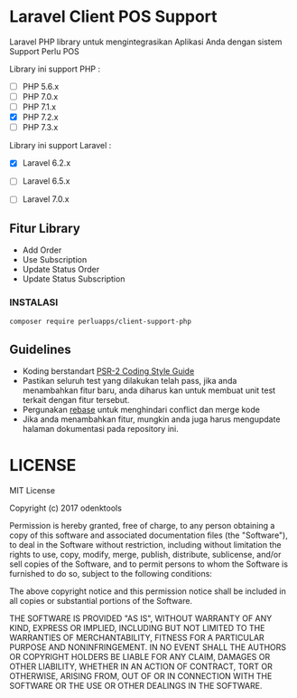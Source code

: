# Laravel Client POS Support

Laravel PHP library untuk mengintegrasikan Aplikasi Anda dengan sistem Support Perlu POS

Library ini support PHP :

- [ ] PHP 5.6.x
- [ ] PHP 7.0.x
- [ ] PHP 7.1.x
- [x] PHP 7.2.x
- [ ] PHP 7.3.x

Library ini support Laravel :

- [x] Laravel 6.2.x
- [ ] Laravel 6.5.x
- [ ] Laravel 7.0.x


## Fitur Library
* Add Order
* Use Subscription
* Update Status Order
* Update Status Subscription

### INSTALASI

```bash
composer require perluapps/client-support-php
```

## Guidelines

* Koding berstandart [PSR-2 Coding Style Guide](http://www.php-fig.org/psr/psr-2/)
* Pastikan seluruh test yang dilakukan telah pass, jika anda menambahkan fitur baru, anda diharus kan untuk membuat unit test terkait dengan fitur tersebut.
* Pergunakan [rebase](https://git-scm.com/book/en/v2/Git-Branching-Rebasing) untuk menghindari conflict dan merge kode
* Jika anda menambahkan fitur, mungkin anda juga harus mengupdate halaman dokumentasi pada repository ini.

# LICENSE

MIT License

Copyright (c) 2017 odenktools

Permission is hereby granted, free of charge, to any person obtaining a copy
of this software and associated documentation files (the "Software"), to deal
in the Software without restriction, including without limitation the rights
to use, copy, modify, merge, publish, distribute, sublicense, and/or sell
copies of the Software, and to permit persons to whom the Software is
furnished to do so, subject to the following conditions:

The above copyright notice and this permission notice shall be included in all
copies or substantial portions of the Software.

THE SOFTWARE IS PROVIDED "AS IS", WITHOUT WARRANTY OF ANY KIND, EXPRESS OR
IMPLIED, INCLUDING BUT NOT LIMITED TO THE WARRANTIES OF MERCHANTABILITY,
FITNESS FOR A PARTICULAR PURPOSE AND NONINFRINGEMENT. IN NO EVENT SHALL THE
AUTHORS OR COPYRIGHT HOLDERS BE LIABLE FOR ANY CLAIM, DAMAGES OR OTHER
LIABILITY, WHETHER IN AN ACTION OF CONTRACT, TORT OR OTHERWISE, ARISING FROM,
OUT OF OR IN CONNECTION WITH THE SOFTWARE OR THE USE OR OTHER DEALINGS IN THE
SOFTWARE.
